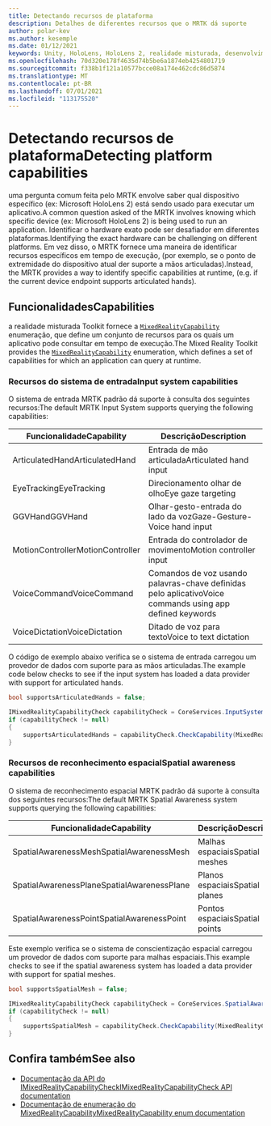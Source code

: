 ```yaml
---
title: Detectando recursos de plataforma
description: Detalhes de diferentes recursos que o MRTK dá suporte
author: polar-kev
ms.author: kesemple
ms.date: 01/12/2021
keywords: Unity, HoloLens, HoloLens 2, realidade misturada, desenvolvimento, MRTK, funcionalidades,
ms.openlocfilehash: 70d320e178f4635d74b5be6a1874eb4254801719
ms.sourcegitcommit: f338b1f121a10577bcce08a174e462cdc86d5874
ms.translationtype: MT
ms.contentlocale: pt-BR
ms.lasthandoff: 07/01/2021
ms.locfileid: "113175520"
---
```

# <a name="detecting-platform-capabilities"></a><span data-ttu-id="24304-104">Detectando recursos de plataforma</span><span class="sxs-lookup"><span data-stu-id="24304-104">Detecting platform capabilities</span></span>

<span data-ttu-id="24304-105">uma pergunta comum feita pelo MRTK envolve saber qual dispositivo específico (ex: Microsoft HoloLens 2) está sendo usado para executar um aplicativo.</span><span class="sxs-lookup"><span data-stu-id="24304-105">A common question asked of the MRTK involves knowing which specific device (ex: Microsoft HoloLens 2) is being used to run an application.</span></span> <span data-ttu-id="24304-106">Identificar o hardware exato pode ser desafiador em diferentes plataformas.</span><span class="sxs-lookup"><span data-stu-id="24304-106">Identifying the exact hardware can be challenging on different platforms.</span></span> <span data-ttu-id="24304-107">Em vez disso, o MRTK fornece uma maneira de identificar recursos específicos em tempo de execução, (por exemplo, se o ponto de extremidade do dispositivo atual der suporte a mãos articuladas).</span><span class="sxs-lookup"><span data-stu-id="24304-107">Instead, the MRTK provides a way to identify specific capabilities at runtime, (e.g. if the current device endpoint supports articulated hands).</span></span>

## <a name="capabilities"></a><span data-ttu-id="24304-108">Funcionalidades</span><span class="sxs-lookup"><span data-stu-id="24304-108">Capabilities</span></span>

<span data-ttu-id="24304-109">a realidade misturada Toolkit fornece a [`MixedRealityCapability`](xref:Microsoft.MixedReality.Toolkit.MixedRealityCapability) enumeração, que define um conjunto de recursos para os quais um aplicativo pode consultar em tempo de execução.</span><span class="sxs-lookup"><span data-stu-id="24304-109">The Mixed Reality Toolkit provides the [`MixedRealityCapability`](xref:Microsoft.MixedReality.Toolkit.MixedRealityCapability) enumeration, which defines a set of capabilities for which an application can query at runtime.</span></span>

### <a name="input-system-capabilities"></a><span data-ttu-id="24304-110">Recursos do sistema de entrada</span><span class="sxs-lookup"><span data-stu-id="24304-110">Input system capabilities</span></span>

<span data-ttu-id="24304-111">O sistema de entrada MRTK padrão dá suporte à consulta dos seguintes recursos:</span><span class="sxs-lookup"><span data-stu-id="24304-111">The default MRTK Input System supports querying the following capabilities:</span></span>

| <span data-ttu-id="24304-112">Funcionalidade</span><span class="sxs-lookup"><span data-stu-id="24304-112">Capability</span></span> | <span data-ttu-id="24304-113">Descrição</span><span class="sxs-lookup"><span data-stu-id="24304-113">Description</span></span> |
|---|---|
| <span data-ttu-id="24304-114">ArticulatedHand</span><span class="sxs-lookup"><span data-stu-id="24304-114">ArticulatedHand</span></span> | <span data-ttu-id="24304-115">Entrada de mão articulada</span><span class="sxs-lookup"><span data-stu-id="24304-115">Articulated hand input</span></span> |
| <span data-ttu-id="24304-116">EyeTracking</span><span class="sxs-lookup"><span data-stu-id="24304-116">EyeTracking</span></span> | <span data-ttu-id="24304-117">Direcionamento olhar de olho</span><span class="sxs-lookup"><span data-stu-id="24304-117">Eye gaze targeting</span></span> |
| <span data-ttu-id="24304-118">GGVHand</span><span class="sxs-lookup"><span data-stu-id="24304-118">GGVHand</span></span> | <span data-ttu-id="24304-119">Olhar-gesto-entrada do lado da voz</span><span class="sxs-lookup"><span data-stu-id="24304-119">Gaze-Gesture-Voice hand input</span></span> |
| <span data-ttu-id="24304-120">MotionController</span><span class="sxs-lookup"><span data-stu-id="24304-120">MotionController</span></span> | <span data-ttu-id="24304-121">Entrada do controlador de movimento</span><span class="sxs-lookup"><span data-stu-id="24304-121">Motion controller input</span></span> |
| <span data-ttu-id="24304-122">VoiceCommand</span><span class="sxs-lookup"><span data-stu-id="24304-122">VoiceCommand</span></span> | <span data-ttu-id="24304-123">Comandos de voz usando palavras-chave definidas pelo aplicativo</span><span class="sxs-lookup"><span data-stu-id="24304-123">Voice commands using app defined keywords</span></span> |
| <span data-ttu-id="24304-124">VoiceDictation</span><span class="sxs-lookup"><span data-stu-id="24304-124">VoiceDictation</span></span> | <span data-ttu-id="24304-125">Ditado de voz para texto</span><span class="sxs-lookup"><span data-stu-id="24304-125">Voice to text dictation</span></span> |

<span data-ttu-id="24304-126">O código de exemplo abaixo verifica se o sistema de entrada carregou um provedor de dados com suporte para as mãos articuladas.</span><span class="sxs-lookup"><span data-stu-id="24304-126">The example code below checks to see if the input system has loaded a data provider with support for articulated hands.</span></span>

```c#
bool supportsArticulatedHands = false;

IMixedRealityCapabilityCheck capabilityCheck = CoreServices.InputSystem as IMixedRealityCapabilityCheck;
if (capabilityCheck != null)
{
    supportsArticulatedHands = capabilityCheck.CheckCapability(MixedRealityCapability.ArticulatedHand);
}
```

### <a name="spatial-awareness-capabilities"></a><span data-ttu-id="24304-127">Recursos de reconhecimento espacial</span><span class="sxs-lookup"><span data-stu-id="24304-127">Spatial awareness capabilities</span></span>

<span data-ttu-id="24304-128">O sistema de reconhecimento espacial MRTK padrão dá suporte à consulta dos seguintes recursos:</span><span class="sxs-lookup"><span data-stu-id="24304-128">The default MRTK Spatial Awareness system supports querying the following capabilities:</span></span>

| <span data-ttu-id="24304-129">Funcionalidade</span><span class="sxs-lookup"><span data-stu-id="24304-129">Capability</span></span> | <span data-ttu-id="24304-130">Descrição</span><span class="sxs-lookup"><span data-stu-id="24304-130">Description</span></span> |
|---|---|
| <span data-ttu-id="24304-131">SpatialAwarenessMesh</span><span class="sxs-lookup"><span data-stu-id="24304-131">SpatialAwarenessMesh</span></span> | <span data-ttu-id="24304-132">Malhas espaciais</span><span class="sxs-lookup"><span data-stu-id="24304-132">Spatial meshes</span></span> |
| <span data-ttu-id="24304-133">SpatialAwarenessPlane</span><span class="sxs-lookup"><span data-stu-id="24304-133">SpatialAwarenessPlane</span></span> | <span data-ttu-id="24304-134">Planos espaciais</span><span class="sxs-lookup"><span data-stu-id="24304-134">Spatial planes</span></span> |
| <span data-ttu-id="24304-135">SpatialAwarenessPoint</span><span class="sxs-lookup"><span data-stu-id="24304-135">SpatialAwarenessPoint</span></span> | <span data-ttu-id="24304-136">Pontos espaciais</span><span class="sxs-lookup"><span data-stu-id="24304-136">Spatial points</span></span> |

<span data-ttu-id="24304-137">Este exemplo verifica se o sistema de conscientização espacial carregou um provedor de dados com suporte para malhas espaciais.</span><span class="sxs-lookup"><span data-stu-id="24304-137">This example checks to see if the spatial awareness system has loaded a data provider with support for spatial meshes.</span></span>

```c#
bool supportsSpatialMesh = false;

IMixedRealityCapabilityCheck capabilityCheck = CoreServices.SpatialAwarenessSystem as IMixedRealityCapabilityCheck;
if (capabilityCheck != null)
{
    supportsSpatialMesh = capabilityCheck.CheckCapability(MixedRealityCapability.SpatialAwarenessMesh);
}
```

## <a name="see-also"></a><span data-ttu-id="24304-138">Confira também</span><span class="sxs-lookup"><span data-stu-id="24304-138">See also</span></span>

- [<span data-ttu-id="24304-139">Documentação da API do IMixedRealityCapabilityCheck</span><span class="sxs-lookup"><span data-stu-id="24304-139">IMixedRealityCapabilityCheck API documentation</span></span>](xref:Microsoft.MixedReality.Toolkit.IMixedRealityCapabilityCheck)
- [<span data-ttu-id="24304-140">Documentação de enumeração do MixedRealityCapability</span><span class="sxs-lookup"><span data-stu-id="24304-140">MixedRealityCapability enum documentation</span></span>](xref:Microsoft.MixedReality.Toolkit.MixedRealityCapability)
